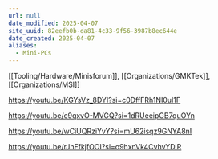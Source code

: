 ```yaml
---
url: null
date_modified: 2025-04-07
site_uuid: 82eefb0b-da81-4c33-9f56-3987b8ec644e
date_created: 2025-04-07
aliases:
  - Mini-PCs
---
```


[[Tooling/Hardware/Minisforum]], [[Organizations/GMKTek]], [[Organizations/MSI]]

https://youtu.be/KGYsVz_8DYI?si=c0DffFRh1NI0uI1F

https://youtu.be/c9qxvO-MVGQ?si=1dRUeeipGB7quOYn

https://youtu.be/wCiUQRziYvY?si=mU62isqz9GNYA8nI

https://youtu.be/rJhFfkjfOOI?si=o9hxnVk4CvhvYDlR